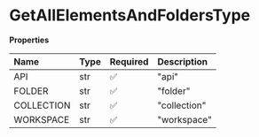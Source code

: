 # GetAllElementsAndFoldersType

**Properties**

| Name       | Type | Required | Description  |
| :--------- | :--- | :------- | :----------- |
| API        | str  | ✅       | "api"        |
| FOLDER     | str  | ✅       | "folder"     |
| COLLECTION | str  | ✅       | "collection" |
| WORKSPACE  | str  | ✅       | "workspace"  |

<!-- This file was generated by liblab | https://liblab.com/ -->
